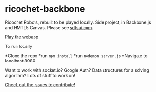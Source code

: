 # ricochet-backbone
Ricochet Robots, rebuilt to be played locally.
Side project, in Backbone.js and HMTL5 Canvas. 
Please see [sdtsui.com](https://sdtsui.com).


[Play the webapp](https://ricochet.herokuapp.com)

To run locally

*Clone the repo
*run `npm install`
*run `nodemon server.js`
*Navigate to localhost:8080

Want to work with socket.io? Google Auth? Data structures for a solving algorithm? 
Lots of stuff to work on!

[Check out the issues to contribute!](https://github.com/sdtsui/ricochet-backbone/issues)

